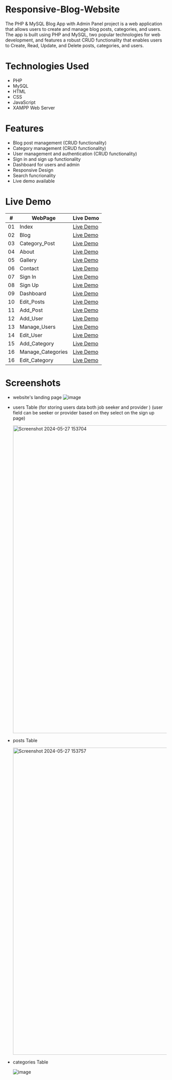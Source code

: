 # Responsive-Blog-Website

The PHP & MySQL Blog App with Admin Panel project is a web application that allows users to create and manage blog posts, categories, and users. The app is built using PHP and MySQL, two popular technologies for web development, and features a robust CRUD functionality that enables users to Create, Read, Update, and Delete posts, categories, and users.

# Technologies Used

- PHP
- MySQL
- HTML
- CSS
- JavaScript
- XAMPP Web Server

# Features

- Blog post management (CRUD functionality)
- Category management (CRUD functionality)
- User management and authentication (CRUD functionality)
- Sign in and sign up functionality
- Dashboard for users and admin
- Responsive Design
- Search funcrionality
- Live demo available

# Live Demo

|  #  | WebPage           | Live Demo                                                     |
| :-: | ------------------|---------------------------------------------------------------|
| 01  | Index             | [Live Demo](http://localhost/php/index.php)                   |
| 02  | Blog              | [Live Demo](http://localhost/php/blog.php)                    |
| 03  | Category_Post     | [Live Demo](http://localhost/php/category-posts.php)          |
| 04  | About             | [Live Demo](http://localhost/php/about.php)                   |
| 05  | Gallery           | [Live Demo](http://localhost/php/gallery.php)                 |
| 06  | Contact           | [Live Demo](http://localhost/php/contact.php)                 |
| 07  | Sign In           | [Live Demo](http://localhost/php/signin.php)                  |
| 08  | Sign Up           | [Live Demo](http://localhost/php/signup.php)                  |
| 09  | Dashboard         | [Live Demo](http://localhost/php//admin/index.php)            |
| 10  | Edit_Posts        | [Live Demo](http://localhost/php/admin/edit-post.php)         |
| 11  | Add_Post          | [Live Demo](http://localhost/php/admin/add-post.php)          |
| 12  | Add_User          | [Live Demo](http://localhost/php/admin/add-user.php)          |
| 13  | Manage_Users      | [Live Demo](http://localhost/php/admin/manage-users.php)      |
| 14  | Edit_User         | [Live Demo](http://localhost/php/admin/edit-user.php?id=5)    |
| 15  | Add_Category      | [Live Demo](http://localhost/php/admin/add-category.php)      |
| 16  | Manage_Categories | [Live Demo](http://localhost/php/admin/manage-categories.php) |
| 16  | Edit_Category     | [Live Demo](http://localhost/php/admin/edit-category.php)     |

# Screenshots

- website's landing page
  ![image](https://github.com/thyrawynne/thyrawynne.github.io/assets/130913231/60a8961e-20db-43f3-8ceb-6988387dff3d)

- users Table (for storing users data both job seeker and provider ) (user field can be seeker or provider based on they select on the sign up page)

  <img width="959" alt="Screenshot 2024-05-27 153704" src="https://github.com/thyrawynne/thyrawynne.github.io/assets/130913231/e215fdaf-209c-480a-9213-302ca04c32fd">

- posts Table

  <img width="957" alt="Screenshot 2024-05-27 153757" src="https://github.com/thyrawynne/thyrawynne.github.io/assets/130913231/0bea1c50-ccb3-4543-a7e9-cd96839387bf">

- categories Table

  ![image](https://github.com/thyrawynne/thyrawynne.github.io/assets/130913231/51a14a29-9b79-4a0a-87e9-63a471358284)

